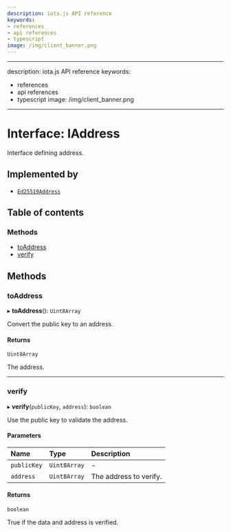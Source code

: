 ```yaml
---
description: iota.js API reference
keywords:
- references
- api references
- typescript
image: /img/client_banner.png
---
```

---
description: iota.js API reference
keywords:
- references
- api references
- typescript
image: /img/client_banner.png
---
# Interface: IAddress

Interface defining address.

## Implemented by

- [`Ed25519Address`](../classes/Ed25519Address.md)

## Table of contents

### Methods

- [toAddress](IAddress.md#toaddress)
- [verify](IAddress.md#verify)

## Methods

### toAddress

▸ **toAddress**(): `Uint8Array`

Convert the public key to an address.

#### Returns

`Uint8Array`

The address.

___

### verify

▸ **verify**(`publicKey`, `address`): `boolean`

Use the public key to validate the address.

#### Parameters

| Name | Type | Description |
| :------ | :------ | :------ |
| `publicKey` | `Uint8Array` | - |
| `address` | `Uint8Array` | The address to verify. |

#### Returns

`boolean`

True if the data and address is verified.
